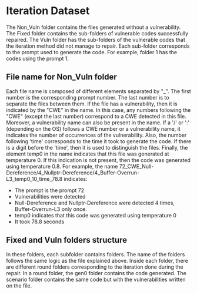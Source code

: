 # Iteration Dataset
The Non_Vuln folder contains the files generated without a vulnerability. The Fixed folder contains the sub-folders of vulnerable codes successfully repaired. The Vuln folder has the sub-folders of the vulnerable codes that the iteration method did not manage to repair. Each sub-folder corresponds to the prompt used to generate the code. For example, folder 1 has the codes using the prompt 1. 


## File name for Non_Vuln folder
Each file name is composed of different elements separated by "_". The first number is the corresponding prompt number. The last number is to separate the files between them. If the file has a vulnerability, then it is indicated by the "CWE" in the name. In this case, any numbers following the "CWE" (except the last number) correspond to a CWE detected in this file. Moreover, a vulnerability name can also be present in the name. If a '/' or ':' (depending on the OS) follows a CWE number or a vulnerability name, it indicates the number of occurrences of the vulnerability. Also, the number following 'time' corresponds to the time it took to generate the code.  If there is a digit before the 'time', then it is used to distinguish the files. Finally, the element temp0 in the name indicates that this file was generated at temperature 0. If this indication is not present, then the code was generated using temperature 0.8. For example, the name 72_CWE_Null-Dereference/4_Nullptr-Dereference/4_Buffer-Overrun-L3_temp0_10_time_78.8 indicates: 

- The prompt is the prompt 72
- Vulnerabilities were detected
- Null-Dereference and Nullptr-Dereference were detected 4 times, Buffer-Overrun-L3 only once.
- temp0 indicates that this code was generated using temperature 0
- It took 78.8 seconds


## Fixed and Vuln folders structure
In these folders, each subfolder contains folders. The name of the folders follows the same logic as the file explained above. Inside each folder, there are different round folders corresponding to the iteration done during the repair. In a round folder, the gen0 folder contains the code generated. The scenario folder contains the same code but with the vulnerabilities written on the file.



